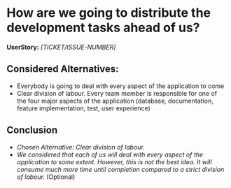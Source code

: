 # How are we going to distribute the development tasks ahead of us?
**UserStory:** *[TICKET/ISSUE-NUMBER]*

## Considered Alternatives:
* Everybody is going to deal with every aspect of the application to come
* Clear division of labour. Every team member is responsible for one of the four major aspects of the application (database, documentation, feature implementation, test, user experience)

## Conclusion
* *Chosen Alternative: Clear division of labour.*
* *We considered that each of us will deal with every aspect of the application to some extent. However, this is not the best idea. It will consume much more time until completion compared to a strict division of labour.* (Optional)
